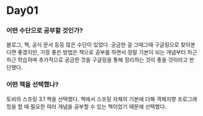 # Day01

### 어떤 수단으로 공부할 것인가?

블로그, 책, 공식 문서 등등 많은 수단이 있었다. 
궁금한 걸 그때그때 구글링으로 찾아본다면 좋겠지만, 가장 좋은 방법은 
책으로 공부를 하면서 정말 기본이 되는 개념부터 차근차근 학습하며 
추가적으로 궁금한 것을 구글링을 통해 정리하는 것이 좋을 것이라고 판단했다.

### 어떤 책을 선택했나?

토비의 스프링 3.1 책을 선택했다. 책에서 스프링 자체의 기본에 더해 객체지향 프로그래밍을 할 때 필요한 여러 개념을 공부할 수 있는 책이었기 때문에 선택했다.

